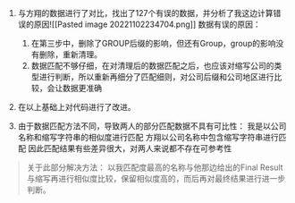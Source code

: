 1. 与方翔的数据进行了对比，找出了127个有误的数据，并分析了我这边计算错误的原因![[Pasted image 20221102234704.png]]
数据有误的原因：
	1. 在第三步中，删除了GROUP后缀的影响，但还有Group，group的影响没有删除，重新清理。
	2. 数据匹配不够仔细，在对清理后的数据匹配之后，也应该对缩写公司的类型进行判断，所以重新再细分了匹配细则，对公司后缀和公司地区进行比较，会让数据更准确


2. 在以上基础上对代码进行了改进。
3. 由于数据匹配方法不同，导致两人的部分匹配数据不具有可比性：
	我是以公司名称和缩写字符串的相似度进行匹配
	方翔以公司名称中包含缩写字符串进行匹配
因此匹配结果有些差异很大，对两人来说都不存在可参考性

>关于此部分解决方法：
>以我匹配度最高的名称与他那边给出的Final Result与缩写再进行相似度比较，保留相似度高的，而后再对最终结果进行进一步判断。
